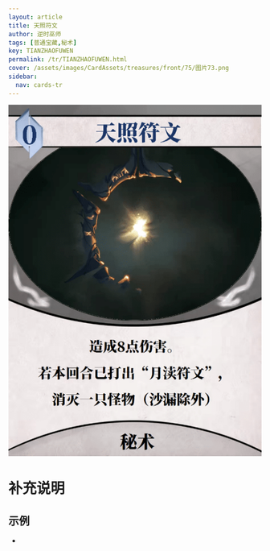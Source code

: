 ```yaml
---
layout: article
title: 天照符文
author: 逆时巫师
tags: [普通宝藏,秘术]
key: TIANZHAOFUWEN
permalink: /tr/TIANZHAOFUWEN.html
cover: /assets/images/CardAssets/treasures/front/75/图片73.png
sidebar:
  nav: cards-tr
---
```

![](/assets/images/CardAssets/treasures/front/75/图片73.png)

# 补充说明



## 示例
* 